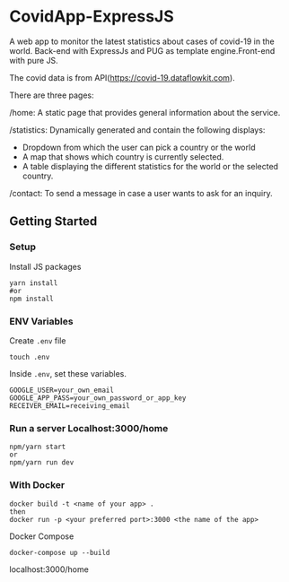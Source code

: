 # CovidApp-ExpressJS
A web app to monitor the latest statistics about cases of covid-19 in the world.
Back-end with ExpressJs and PUG as template engine.Front-end with pure JS.

The covid data is from API(https://covid-19.dataflowkit.com).

There are three pages:

/home: A static page that provides general information about the service.

/statistics: Dynamically generated and contain the following displays:
  - Dropdown from which the user can pick a country or the world
  - A map that shows which country is currently selected.
  - A table displaying the different statistics for the world or the selected country.
  
/contact: To send a message in case a user wants to ask for an inquiry.


## Getting Started
### Setup

Install JS packages
```
yarn install
#or 
npm install
```
### ENV Variables
Create `.env` file
```
touch .env
```
Inside `.env`, set these variables.
```
GOOGLE_USER=your_own_email
GOOGLE_APP_PASS=your_own_password_or_app_key
RECEIVER_EMAIL=receiving_email
```
### Run a server Localhost:3000/home
```
npm/yarn start
or
npm/yarn run dev
```
### With Docker
 
```
docker build -t <name of your app> .
then
docker run -p <your preferred port>:3000 <the name of the app>
```
Docker Compose 
```
docker-compose up --build
```
localhost:3000/home
